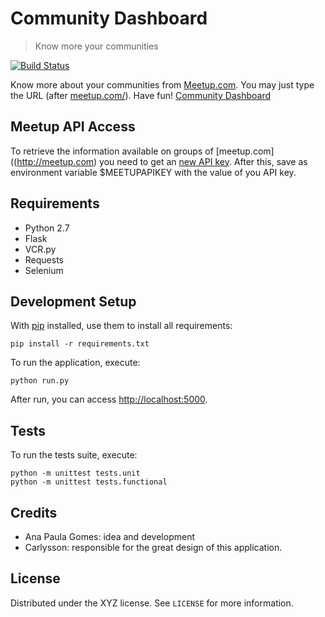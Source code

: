 # Community Dashboard

> Know more your communities

[![Build Status](https://snap-ci.com/anapaulagomes/community-dashboard/branch/master/build_image)](https://snap-ci.com/anapaulagomes/community-dashboard/branch/master)

Know more about your communities from [Meetup.com](http://meetup.com). You may just type the URL (after [meetup.com/]((http://meetup.com))). Have fun! [Community Dashboard](http://communitydashboard.heroku.com)

## Meetup API Access

To retrieve the information available on groups of [meetup.com]((http://meetup.com) you need to get an [new API key](https://secure.meetup.com/meetup_api/key/). After this, save as environment variable $MEETUPAPIKEY with the value of you API key.

## Requirements

- Python 2.7
- Flask
- VCR.py
- Requests
- Selenium

## Development Setup

With [pip](https://pypi.python.org/pypi/pip) installed, use them to install all requirements:

```
pip install -r requirements.txt
```

To run the application, execute:

```
python run.py
```

After run, you can access [http://localhost:5000](http://localhost:5000).

## Tests

To run the tests suite, execute:

```
python -m unittest tests.unit
python -m unittest tests.functional
```

## Credits

- Ana Paula Gomes: idea and development
- Carlysson: responsible for the great design of this application.

## License

Distributed under the XYZ license. See ``LICENSE`` for more information.
